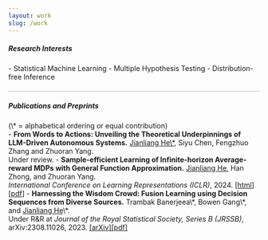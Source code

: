 ```yaml
---
layout: work
slug: /work
---
```

<h5> Research Interests</h5>
- Statistical Machine Learning
- Multiple Hypothesis Testing 
- Distribution-free Inference

<hr style="height:1px;opacity:0.3;color:gray;margin:20px 0px 15px 0px">

<h5> Publications and Preprints</h5>
(\* = alphabetical ordering or equal contribution)<br>
- <b>From Words to Actions: Unveiling the Theoretical Underpinnings of LLM-Driven Autonomous Systems.</b>
  <u>Jianliang He\*</u>, Siyu Chen, Fengzhuo Zhang and Zhuoran Yang.<br>
  Under review.
- <b>Sample-efficient Learning of Infinite-horizon Average-reward MDPs with General Function Approximation.</b>
  <u>Jianliang He</u>, Han Zhong, and Zhuoran Yang.<br>
  <i>International Conference on Learning Representations (ICLR)</i>, 2024. [<a href="https://openreview.net/forum?id=fq1wNrC2ai&">html</a>][<a href="assets/files/aRLFA.pdf">pdf</a>]
- <b>Harnessing the Wisdom Crowd: Fusion Learning using Decision Sequences from Diverse Sources.</b>
  Trambak Banerjeea\*, Bowen Gang\*, and <u>Jianliang He</u>\*.<br>
  Under R&R at <i>Journal of the Royal Statistical Society, Series B (JRSSB)</i>, arXiv:2308.11026, 2023. <a href="https://arxiv.org/abs/2308.11026">[arXiv]</a><a href="assets/files/IRT_jianliang.pdf">[pdf]</a>


